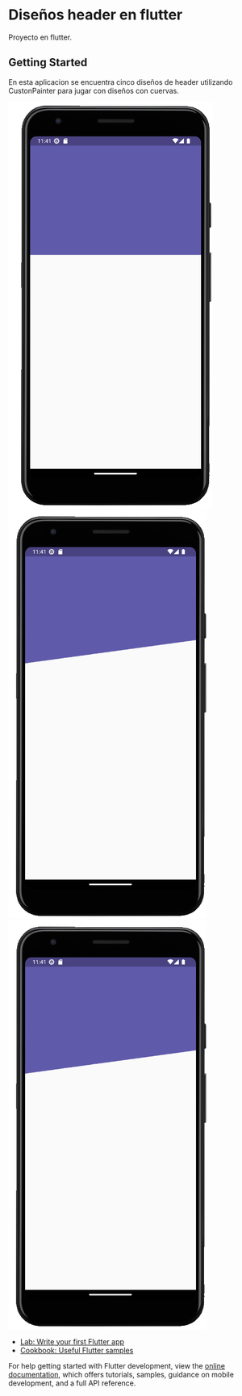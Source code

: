 # Diseños header en flutter

Proyecto en flutter.

## Getting Started

En esta aplicacion se encuentra cinco diseños de header utilizando CustonPainter para jugar con diseños con cuervas.

<picture>
  <img src="https://raw.githubusercontent.com/ricardonajargonzalez/disenos_app/master/lib/assets/header1.png">

   <img src="https://raw.githubusercontent.com/ricardonajargonzalez/disenos_app/master/lib/assets/header2.png">
</picture>

<picture>
   <img src="https://raw.githubusercontent.com/ricardonajargonzalez/disenos_app/master/lib/assets/header2.png">
</picture>



- [Lab: Write your first Flutter app](https://docs.flutter.dev/get-started/codelab)
- [Cookbook: Useful Flutter samples](https://docs.flutter.dev/cookbook)

For help getting started with Flutter development, view the
[online documentation](https://docs.flutter.dev/), which offers tutorials,
samples, guidance on mobile development, and a full API reference.
